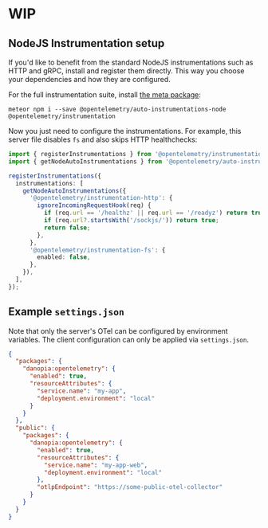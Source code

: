 # WIP

## NodeJS Instrumentation setup

If you'd like to benefit from the standard NodeJS instrumentations
such as HTTP and gRPC, install and register them directly.
This way you choose your dependencies and how they are configured.

For the full instrumentation suite, install
[the meta package](https://www.npmjs.com/package/@opentelemetry/auto-instrumentations-node):

`meteor npm i --save @opentelemetry/auto-instrumentations-node @opentelemetry/instrumentation`

Now you just need to configure the instrumentations.
For example, this server file disables `fs` and also skips HTTP healthchecks:

```ts
import { registerInstrumentations } from '@opentelemetry/instrumentation';
import { getNodeAutoInstrumentations } from '@opentelemetry/auto-instrumentations-node';

registerInstrumentations({
  instrumentations: [
    getNodeAutoInstrumentations({
      '@opentelemetry/instrumentation-http': {
        ignoreIncomingRequestHook(req) {
          if (req.url == '/healthz' || req.url == '/readyz') return true;
          if (req.url?.startsWith('/sockjs/')) return true;
          return false;
        },
      },
      '@opentelemetry/instrumentation-fs': {
        enabled: false,
      },
    }),
  ],
});
```

## Example `settings.json`

Note that only the server's OTel can be configured by environment variables.
The client configuration can only be applied via `settings.json`.

```json
{
  "packages": {
    "danopia:opentelemetry": {
      "enabled": true,
      "resourceAttributes": {
        "service.name": "my-app",
        "deployment.environment": "local"
      }
    }
  },
  "public": {
    "packages": {
      "danopia:opentelemetry": {
        "enabled": true,
        "resourceAttributes": {
          "service.name": "my-app-web",
          "deployment.environment": "local"
        },
        "otlpEndpoint": "https://some-public-otel-collector"
      }
    }
  }
}
```
